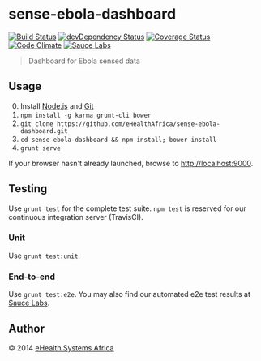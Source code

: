 # sense-ebola-dashboard

[![Build Status][travis-image]][travis-url]
[![devDependency Status][daviddm-image]][daviddm-url]
[![Coverage Status][coveralls-image]][coveralls-url]
[![Code Climate][codeclimate-image]][codeclimate-url]
[![Sauce Labs][saucelabs-image]][saucelabs-url]

[travis-url]: https://travis-ci.org/eHealthAfrica/sense-ebola-dashboard
[travis-image]: https://travis-ci.org/eHealthAfrica/sense-ebola-dashboard.png?branch=master
[daviddm-url]: https://david-dm.org/eHealthAfrica/sense-ebola-dashboard#info=devDependencies
[daviddm-image]: https://david-dm.org/eHealthAfrica/sense-ebola-dashboard/dev-status.png?theme=shields.io
[coveralls-url]: https://coveralls.io/r/eHealthAfrica/sense-ebola-dashboard
[coveralls-image]: https://coveralls.io/repos/eHealthAfrica/sense-ebola-dashboard/badge.png
[codeclimate-url]: https://codeclimate.com/github/eHealthAfrica/sense-ebola-dashboard
[codeclimate-image]: https://codeclimate.com/github/eHealthAfrica/sense-ebola-dashboard.png
[saucelabs-url]: https://saucelabs.com/u/sense-ebola-dash
[saucelabs-image]: https://saucelabs.com/buildstatus/sense-ebola-dash

> Dashboard for Ebola sensed data

## Usage

0. Install [Node.js][] and [Git][]
1. `npm install -g karma grunt-cli bower`
2. `git clone https://github.com/eHealthAfrica/sense-ebola-dashboard.git`
3. `cd sense-ebola-dashboard && npm install; bower install`
4. `grunt serve`

If your browser hasn't already launched, browse to <http://localhost:9000>.

[Node.js]: http://nodejs.org
[Git]: http://git-scm.com

## Testing

Use `grunt test` for the complete test suite. `npm test` is reserved for our
continuous integration server (TravisCI).

### Unit

Use `grunt test:unit`.

### End-to-end

Use `grunt test:e2e`. You may also find our automated e2e test results at
[Sauce Labs][saucelabs-url].

## Author

© 2014 [eHealth Systems Africa](http://ehealthafrica.org)
